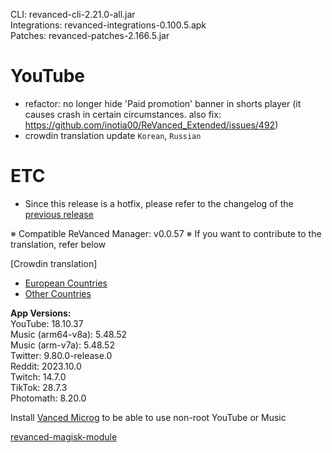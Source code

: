 CLI: revanced-cli-2.21.0-all.jar  
Integrations: revanced-integrations-0.100.5.apk  
Patches: revanced-patches-2.166.5.jar  

YouTube
==
- refactor: no longer hide 'Paid promotion' banner in shorts player (it causes crash in certain circumstances. also fix: https://github.com/inotia00/ReVanced_Extended/issues/492)
- crowdin translation update
`Korean`, `Russian`


ETC
==
- Since this release is a hotfix, please refer to the changelog of the [previous release](https://github.com/inotia00/revanced-patches/releases/tag/v2.166.4)


※ Compatible ReVanced Manager: v0.0.57
※ If you want to contribute to the translation, refer below

[Crowdin translation]
- [European Countries](https://crowdin.com/project/revancedextendedeu)
- [Other Countries](https://crowdin.com/project/revancedextended)
  
**App Versions:**  
YouTube: 18.10.37  
Music (arm64-v8a): 5.48.52  
Music (arm-v7a): 5.48.52  
Twitter: 9.80.0-release.0  
Reddit: 2023.10.0  
Twitch: 14.7.0  
TikTok: 28.7.3  
Photomath: 8.20.0  

Install [Vanced Microg](https://github.com/TeamVanced/VancedMicroG/releases) to be able to use non-root YouTube or Music  

[revanced-magisk-module](https://github.com/j-hc/revanced-magisk-module)  
